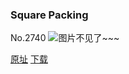 ### Square Packing
No.2740
![图片不见了~~~](https://imgs.xkcd.com/comics/square_packing.png)

[原址](https://xkcd.com//2740) [下载](https://imgs.xkcd.com/comics/square_packing.png)

